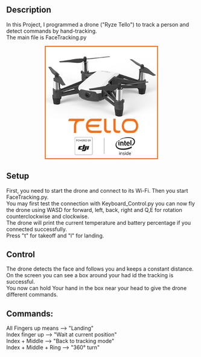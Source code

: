
## Description
In this Project, I programmed a drone ("Ryze Tello") to track a person and detect commands by hand-tracking.\
The main file is FaceTracking.py

<p align="center">
  <img src="./Tello.jpg"width="300" />
</p>

## Setup
First, you need to start the drone and connect to its Wi-Fi. Then you start FaceTracking.py.\
You may first test the connection with Keyboard_Control.py you can now fly the drone using WASD for forward, left, back, right and Q,E for rotation counterclockwise and clockwise.\
The drone will print the current temperature and battery percentage if you connected successfully.\
Press "t" for takeoff and "l" for landing.

## Control
The drone detects the face and follows you and keeps a constant distance.\
On the screen you can see a box around your had id the tracking is successful.\
You now can hold Your hand in the box near your head to give the drone different commands.

## Commands:
All Fingers up means --> "Landing"\
Index finger up --> "Wait at current position"\
Index + Middle --> "Back to tracking mode"\
Index + Middle + Ring --> "360° turn"
